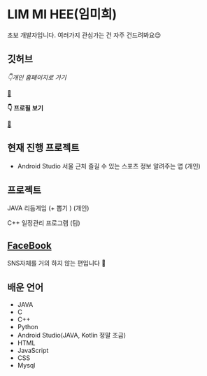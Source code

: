 # LIM MI HEE(임미희)


초보 개발자입니다. 여러가지 관심가는 건 자주 건드려봐요😌


## 깃허브
*👇개인 홈페이지로 가기* 

[🐑](https://limmihee.github.io/)

**👇 프로필 보기**  

[💾](https://github.com/LIMMIHEE)

## 현재 진행 프로젝트
- Android Studio 서울 근처 즐길 수 있는 스포츠 정보 알려주는 앱 (개인)

##  프로젝트
JAVA 리듬게임 (+ 뽑기 ) (개인)

C++ 일정관리 프로그램 (팀)

## [FaceBook](https://www.facebook.com/profile.php?id=100018210523134&ref=bookmarks)
SNS자체를 거의 하지 않는 편입니다 🙌


## 배운 언어
- JAVA
- C
- C++
- Python
- Android Studio(JAVA, Kotlin 정말 조금)
- HTML
- JavaScript 
- CSS
- Mysql 

